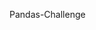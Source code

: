  Pandas-Challenge

<!-- This project consists of an analysis of a list of 15 schools and 39170 students that belong to these schools. The dataset has a complete list of math and reading scores for these students and the budget each one of these schools have. -->

<!-- The project will present the following analysis:

District Summary:

Total number of unique schools
Total students
Total budget
Average math score
Average reading score
% passing math (the percentage of students who passed math)
% passing reading (the percentage of students who passed reading)
% overall passing (the percentage of students who passed math AND reading)

School Summary:

School name
School type
Total students
Total school budget
Per student budget
Average math score
Average reading score
% passing math (the percentage of students who passed math)
% passing reading (the percentage of students who passed reading)
% overall passing (the percentage of students who passed math AND reading)

Highest-Performing Schools (by % Overall Passing)

Lowest-Performing Schools (by % Overall Passing)

Math Scores by Grade

Reading Scores by Grade

Scores by School Spending:

Average math score
Average reading score
% passing math (the percentage of students who passed math)
% passing reading (the percentage of students who passed reading)
% overall passing (the percentage of students who passed math AND reading)

Scores by School Size 
Scores by School Type
